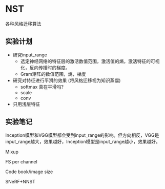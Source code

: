 # NST
各种风格迁移算法

## 实验计划
- 研究input_range
    - 选定神经网络的特征层的激活数值范围，激活值的熵，激活特征的可视化，反向传播时的梯度。
    - Gram矩阵的数值范围，熵，梯度
- 研究对特征进行平滑的效果 (将风格迁移视为知识蒸馏)
    - softmax 真在平滑吗?
    - scale
    - conv
- 只用浅层特征

## 实验笔记
Inception模型和VGG模型都会受到input_range的影响。但方向相反，VGG是input_range越大，效果越好，Inception模型是input_range越小，效果越好。

Mixup

FS per channel

Code book/image size

SNeRF+NNST

